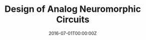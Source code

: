 ---
title: Design of Analog Neuromorphic Circuits
summary: Designed the circuit of a Pulse-Based Analog Velocity Sensor. Pixels were designed to detect the edge of an object using contrasting lights. Multiple pixels were then used to measure the velocity of a moving object.
tags:
- Hardware
date: "2016-07-01T00:00:00Z"

external_link: ""

image:
  caption: Photo by Toa Heftiba on Unsplash
  focal_point: Smart
---